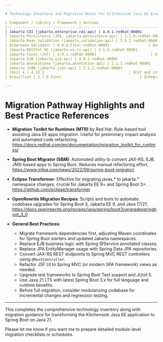 ```yaml
---

# Technology Inventory and Migration Notes for Kitchensink Java EE Example

| Component / Library / Framework | Version                                   | Usage Context                                                                                                   | Migration Notes & Best Practice References                                                                                                           |
|---------------------------------|-------------------------------------------|----------------------------------------------------------------------------------------------------------------|----------------------------------------------------------------------------------------------------------------------------------------------------|
| Jakarta CDI (jakarta.enterprise.cdi-api) | 4.0.1.redhat-00001                        | Used for Dependency Injection and Contexts in all layers, e.g. @Inject in MemberController, MemberRegistration, etc. | Spring Boot uses its own DI via Spring Framework. Replace `@Inject` with Spring `@Autowired` or constructor injection. Ref: [Spring Migration](https://docs.spring.io/spring-framework/docs/current/reference/html/core.html#beans) |
| Jakarta Persistence (JPA, jakarta.persistence-api) | 3.1.0.redhat-00001                        | Entity mapping of Member class, persistence management with EntityManager in MemberRepository & MemberRegistration | Use Spring Data JPA starter for repo layers. Adapt EntityManager injections to Repository interfaces extending JpaRepository.                       |
| Jakarta Bean Validation (jakarta.validation-api) | 3.0.2.redhat-00001                        | Bean validation annotations on Member entity, validation injected in REST service                              | Use Spring Validation with Hibernate Validator starter. Replace javax validation annotations with jakarta namespace if needed.                      |
| Hibernate Validator | 8.0.0.Final-redhat-00001                  | Bean validation provider integrated with Jakarta Validation API                                                | Hibernate Validator integrates well with Spring Boot's validation. Ensure compatibility with version and Jakarta namespace.                          |
| Jakarta RESTful WS (jakarta.ws.rs-api) | 3.1.0.redhat-00001                        | RESTful API layer in MemberResourceRESTService using JAX-RS annotations and injection                          | Spring Boot REST controllers replace JAX-RS. Use `@RestController`, `@GetMapping`, etc. Migrate resources accordingly.                              |
| Jakarta Faces (JSF) | 4.0.1.redhat-00001                         | UI layer in MemberController, managing UI interactions                                                         | Spring Boot typically uses Spring MVC + Thymeleaf or other templating engines instead of JSF. Complete rewrite of UI layer recommended.              |
| Jakarta EJB (jakarta.ejb-api) | 4.0.1.redhat-00001                        | Business logic in MemberRegistration as Stateless EJB                                                          | Replace EJBs with Spring @Service components. Stateless session beans map to plain Spring services.                                                 |
| Jakarta Annotations (jakarta.annotation-api) | 2.1.1.redhat-00001                        | Various annotations used throughout                                                                              | Most annotations have Spring equivalents or are supported.                                                                                           |
| Jakarta JSON (jakarta.json-api) | 2.1.2.redhat-00001                        | JSON handling in REST endpoints                                                                                  | Spring Boot uses Jackson by default for JSON processing. Adjust JSON bindings accordingly.                                                          |
| JUnit 4 | 4.13.1                                       | Unit and integration tests                                                                                        | Upgrade to JUnit 5 recommended for new Spring Boot projects.                                                                                         |
| Arquillian | 1.7.0.Final                                    | Integration testing framework                                                                                     | May be deprecated in favor of Spring Boot Test with embedded containers or mocks.                                                                    |

---
```


# Migration Pathway Highlights and Best Practice References

- **Migration Toolkit for Runtimes (MTR)** by Red Hat: Rule-based tool assisting Java EE apps migration. Useful for preliminary impact analysis and automated code refactoring. https://docs.redhat.com/en/documentation/migration_toolkit_for_runtimes/

- **Spring Boot Migrator (SBM)**: Automated utility to convert JAX-RS, EJB, JMS-based apps to Spring Boot. Reduces manual refactoring effort. https://www.infoq.com/news/2022/09/spring-boot-migrator/

- **Eclipse Transformer**: Effective for migrating javax.* to jakarta.* namespace changes, crucial for Jakarta EE 9+ and Spring Boot 3+. https://github.com/eclipse/transformer

- **OpenRewrite Migration Recipes**: Scripts and tools to automate codebase upgrades for Spring Boot 3, Jakarta EE 9, and Java 17/21. https://docs.openrewrite.org/recipes/java/spring/boot3/upgradespringboot_3_0

- **General Best Practices**:
  - Migrate framework dependencies first, adjusting Maven coordinates for Spring Boot starters and updated Jakarta namespaces.
  - Replace EJB business logic with Spring @Service annotated classes.
  - Replace JPA EntityManager usage with Spring Data JPA repositories.
  - Convert JAX-RS REST endpoints to Spring MVC REST controllers using `@RestController`.
  - Refactor JSF UI to Spring MVC (or modern SPA framework) views as needed.
  - Upgrade test frameworks to Spring Boot Test support and JUnit 5.
  - Use Java 21 LTS with latest Spring Boot 3.x for full language and runtime benefits.
  - Before full migration, consider modularizing codebase for incremental changes and regression testing.

---

This completes the comprehensive technology inventory along with migration guidance for transforming the Kitchensink Java EE application to Spring Boot on Java 21.

Please let me know if you want me to prepare detailed module-level migration checklists or schedules.